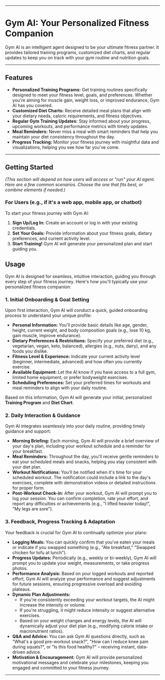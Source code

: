 -----

# Gym AI: Your Personalized Fitness Companion

Gym AI is an intelligent agent designed to be your ultimate fitness partner. It provides tailored training programs, customized diet charts, and regular updates to keep you on track with your gym routine and nutrition goals.

-----

## Features

  * **Personalized Training Programs:** Get training routines specifically designed to meet your fitness level, goals, and preferences. Whether you're aiming for muscle gain, weight loss, or improved endurance, Gym AI has you covered.
  * **Customized Diet Charts:** Receive detailed meal plans that align with your dietary needs, caloric requirements, and fitness objectives.
  * **Regular Gym Training Updates:** Stay informed about your progress, upcoming workouts, and performance metrics with timely updates.
  * **Meal Reminders:** Never miss a meal with smart reminders that help you maintain your diet consistency throughout the day.
  * **Progress Tracking:** Monitor your fitness journey with insightful data and visualizations, helping you see how far you've come.

-----

## Getting Started

*(This section will depend on how users will access or "run" your AI agent. Here are a few common scenarios. Choose the one that fits best, or combine elements if needed.)*

### For Users (e.g., if it's a web app, mobile app, or chatbot)

To start your fitness journey with Gym AI:

1.  **Sign Up/Log In:** Create an account or log in with your existing credentials.
2.  **Set Your Goals:** Provide information about your fitness goals, dietary preferences, and current activity level.
3.  **Start Training\!** Gym AI will generate your personalized plan and start guiding you.

## Usage

Gym AI is designed for seamless, intuitive interaction, guiding you through every step of your fitness journey. Here's how you'll typically use your personalized fitness companion:

### 1\. Initial Onboarding & Goal Setting

Upon first interaction, Gym AI will conduct a quick, guided onboarding process to understand your unique profile:

  * **Personal Information:** You'll provide basic details like age, gender, height, current weight, and body composition goals (e.g., lose 10 kg, gain muscle, improve endurance).
  * **Dietary Preferences & Restrictions:** Specify your preferred diet (e.g., vegetarian, vegan, keto, balanced), allergies (e.g., nuts, dairy), and any foods you dislike.
  * **Fitness Level & Experience:** Indicate your current activity level (beginner, intermediate, advanced) and how often you currently exercise.
  * **Available Equipment:** Let the AI know if you have access to a full gym, limited home equipment, or prefer bodyweight exercises.
  * **Scheduling Preferences:** Set your preferred times for workouts and meal reminders to align with your daily routine.

Based on this information, Gym AI will generate your initial, personalized **Training Program** and **Diet Chart**.

### 2\. Daily Interaction & Guidance

Gym AI integrates seamlessly into your daily routine, providing timely guidance and support:

  * **Morning Briefing:** Each morning, Gym AI will provide a brief overview of your day's plan, including your workout schedule and a reminder for your breakfast.
  * **Meal Reminders:** Throughout the day, you'll receive gentle reminders to eat your scheduled meals and snacks, helping you stay consistent with your diet plan.
  * **Workout Notifications:** You'll be notified when it's time for your scheduled workout. The notification could include a link to the day's exercises, complete with demonstration videos or detailed instructions for proper form.
  * **Post-Workout Check-in:** After your workout, Gym AI will prompt you to log your session. You can confirm completion, rate your effort, and report any difficulties or achievements (e.g., "I lifted heavier today\!", "My legs are sore").

### 3\. Feedback, Progress Tracking & Adaptation

Your feedback is crucial for Gym AI to continually optimize your plans:

  * **Logging Meals:** You can quickly confirm that you've eaten your meals or indicate if you swapped something (e.g., "Ate breakfast," "Swapped chicken for tofu at lunch").
  * **Progress Updates:** Periodically (e.g., weekly or bi-weekly), Gym AI will prompt you to update your weight, measurements, or take progress photos.
  * **Performance Analysis:** Based on your logged workouts and reported effort, Gym AI will analyze your performance and suggest adjustments for future sessions, ensuring progressive overload and avoiding plateaus.
  * **Dynamic Plan Adjustments:**
      * If you're consistently exceeding your workout targets, the AI might increase the intensity or volume.
      * If you're struggling, it might reduce intensity or suggest alternative exercises.
      * Based on your weight changes and energy levels, the AI will dynamically adjust your diet plan (e.g., modifying calorie intake or macronutrient ratios).
  * **Q\&A and Advice:** You can ask Gym AI questions directly, such as "What's a good pre-workout snack?", "How can I reduce knee pain during squats?", or "Is this food healthy?" – receiving instant, data-driven advice.
  * **Motivation & Encouragement:** Gym AI will provide personalized motivational messages and celebrate your milestones, keeping you engaged and committed to your fitness journey.

-----